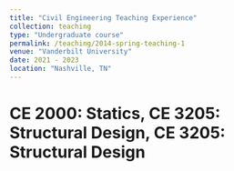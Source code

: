 ```yaml
---
title: "Civil Engineering Teaching Experience"
collection: teaching
type: "Undergraduate course"
permalink: /teaching/2014-spring-teaching-1
venue: "Vanderbilt University"
date: 2021 - 2023
location: "Nashville, TN"
---
```


CE 2000: Statics, CE 3205: Structural Design, CE 3205: Structural Design
======




